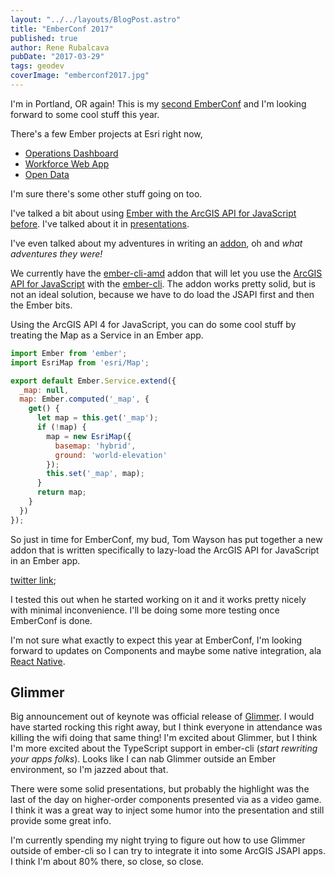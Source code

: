 ```yaml
---
layout: "../../layouts/BlogPost.astro"
title: "EmberConf 2017"
published: true
author: Rene Rubalcava
pubDate: "2017-03-29"
tags: geodev
coverImage: "emberconf2017.jpg"
---
```


I'm in Portland, OR again! This is my [second EmberConf](https://odoe.net/blog/reflecting-ember-conf-2016/) and I'm looking forward to some cool stuff this year.

There's a few Ember projects at Esri right now,

- [Operations Dashboard](http://doc.arcgis.com/en/operations-dashboard/)
- [Workforce Web App](http://www.esri.com/products/workforce)
- [Open Data](https://opendata.arcgis.com/)

I'm sure there's some other stuff going on too.

I've talked a bit about using [Ember with the ArcGIS API for JavaScript before](https://odoe.net/blog/update-on-ember-with-arcgis-js-api/). I've talked about it in [presentations](http://odoe.github.io/presentations/2017-devsummit-ps-using-frameworks/#/).

I've even talked about my adventures in writing an [addon](https://odoe.net/blog/five-things-i-learned-writing-an-ember-cli-addon/), oh and _what adventures they were!_

We currently have the [ember-cli-amd](https://github.com/Esri/ember-cli-amd) addon that will let you use the [ArcGIS API for JavaScript](https://developers.arcgis.com/javascript/) with the [ember-cli](https://ember-cli.com/). The addon works pretty solid, but is not an ideal solution, because we have to do load the JSAPI first and then the Ember bits.

Using the ArcGIS API 4 for JavaScript, you can do some cool stuff by treating the Map as a Service in an Ember app.

```js
import Ember from 'ember';
import EsriMap from 'esri/Map';

export default Ember.Service.extend({
  _map: null,
  map: Ember.computed('_map', {
    get() {
      let map = this.get('_map');
      if (!map) {
        map = new EsriMap({
          basemap: 'hybrid',
          ground: 'world-elevation'
        });
        this.set('_map', map);
      }
      return map;
    }
  })
});
```

So just in time for EmberConf, my bud, Tom Wayson has put together a new addon that is written specifically to lazy-load the ArcGIS API for JavaScript in an Ember app.

[twitter link](https://t.co/uHPYCe3H9T);

I tested this out when he started working on it and it works pretty nicely with minimal inconvenience. I'll be doing some more testing once EmberConf is done.

I'm not sure what exactly to expect this year at EmberConf, I'm looking forward to updates on Components and maybe some native integration, ala [React Native](https://facebook.github.io/react-native/).

## Glimmer

Big announcement out of keynote was official release of [Glimmer](https://glimmerjs.com/). I would have started rocking this right away, but I think everyone in attendance was killing the wifi doing that same thing! I'm excited about Glimmer, but I think I'm more excited about the TypeScript support in ember-cli (_start rewriting your apps folks_). Looks like I can nab Glimmer outside an Ember environment, so I'm jazzed about that.

There were some solid presentations, but probably the highlight was the last of the day on higher-order components presented via as a video game. I think it was a great way to inject some humor into the presentation and still provide some great info.

I'm currently spending my night trying to figure out how to use Glimmer outside of ember-cli so I can try to integrate it into some ArcGIS JSAPI apps. I think I'm about 80% there, so close, so close.
